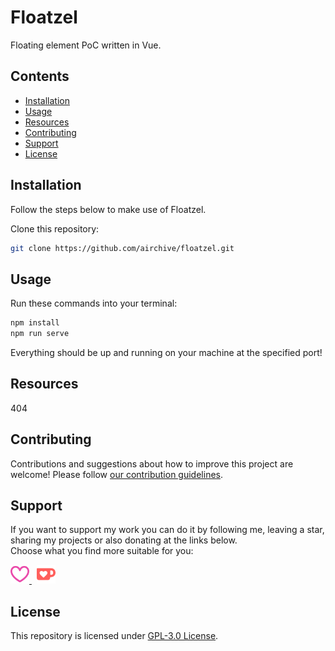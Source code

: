 # Floatzel
Floating element PoC written in Vue.

## Contents
- [Installation](#installation)
- [Usage](#usage)
- [Resources](#resources)
- [Contributing](#contributing)
- [Support](#support)
- [License](#license)

## Installation
Follow the steps below to make use of Floatzel.

Clone this repository:
```bash
git clone https://github.com/airchive/floatzel.git
```

## Usage
Run these commands into your terminal:
```bash
npm install
npm run serve
```

Everything should be up and running on your machine at the specified port!

## Resources
404

## Contributing
Contributions and suggestions about how to improve this project are welcome!
Please follow [our contribution guidelines](https://github.com/airchive/floatzel/blob/main/CONTRIBUTING.md).

## Support
If you want to support my work you can do it by following me, leaving a star, sharing my projects or also donating at the links below.  
Choose what you find more suitable for you:  

<a href="https://sponsor.airscript.it" target="blank">
  <img src="https://raw.githubusercontent.com/airchive/assets/main/images/github-sponsors.svg" alt="GitHub Sponsors" width="30px" />
</a>&nbsp;
<a href="https://kofi.airscript.it" target="blank">
  <img src="https://raw.githubusercontent.com/airchive/assets/main/images/kofi.svg" alt="Kofi" width="30px" />
</a>

## License  
This repository is licensed under [GPL-3.0 License](https://github.com/airchive/floatzel/blob/main/LICENSE).
